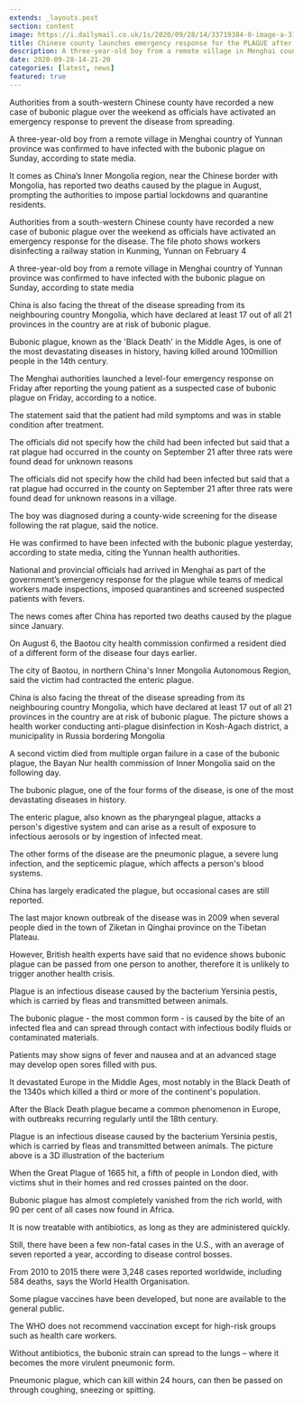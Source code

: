 ```yaml
---
extends: _layouts.post
section: content
image: https://i.dailymail.co.uk/1s/2020/09/28/14/33719384-0-image-a-31_1601298485290.jpg 
title: Chinese county launches emergency response for the PLAGUE after a three-year-old boy was infected 
description: A three-year-old boy from a remote village in Menghai country of Yunnan province was confirmed to have infected with the bubonic plague on Sunday, according to state media. 
date: 2020-09-28-14-21-20 
categories: [latest, news] 
featured: true 
--- 
```

Authorities from a south-western Chinese county have recorded a new case of bubonic plague over the weekend as officials have activated an emergency response to prevent the disease from spreading.

A three-year-old boy from a remote village in Menghai country of Yunnan province was confirmed to have infected with the bubonic plague on Sunday, according to state media.

It comes as China’s Inner Mongolia region, near the Chinese border with Mongolia, has reported two deaths caused by the plague in August, prompting the authorities to impose partial lockdowns and quarantine residents.

Authorities from a south-western Chinese county have recorded a new case of bubonic plague over the weekend as officials have activated an emergency response for the disease. The file photo shows workers disinfecting a railway station in Kunming, Yunnan on February 4

A three-year-old boy from a remote village in Menghai country of Yunnan province was confirmed to have infected with the bubonic plague on Sunday, according to state media

China is also facing the threat of the disease spreading from its neighbouring country Mongolia, which have declared at least 17 out of all 21 provinces in the country are at risk of bubonic plague.

Bubonic plague, known as the 'Black Death' in the Middle Ages, is one of the most devastating diseases in history, having killed around 100million people in the 14th century.

The Menghai authorities launched a level-four emergency response on Friday after reporting the young patient as a suspected case of bubonic plague on Friday, according to a notice.

The statement said that the patient had mild symptoms and was in stable condition after treatment.

The officials did not specify how the child had been infected but said that a rat plague had occurred in the county on September 21 after three rats were found dead for unknown reasons 

The officials did not specify how the child had been infected but said that a rat plague had occurred in the county on September 21 after three rats were found dead for unknown reasons in a village.

The boy was diagnosed during a county-wide screening for the disease following the rat plague, said the notice.

He was confirmed to have been infected with the bubonic plague yesterday, according to state media, citing the Yunnan health authorities.

National and provincial officials had arrived in Menghai as part of the government’s emergency response for the plague while teams of medical workers made inspections, imposed quarantines and screened suspected patients with fevers.

The news comes after China has reported two deaths caused by the plague since January.

On August 6, the Baotou city health commission confirmed a resident died of a different form of the disease four days earlier.

The city of Baotou, in northern China's Inner Mongolia Autonomous Region, said the victim had contracted the enteric plague.

China is also facing the threat of the disease spreading from its neighbouring country Mongolia, which have declared at least 17 out of all 21 provinces in the country are at risk of bubonic plague. The picture shows a health worker conducting anti-plague disinfection in Kosh-Agach district, a municipality in Russia bordering Mongolia

A second victim died from multiple organ failure in a case of the bubonic plague, the Bayan Nur health commission of Inner Mongolia said on the following day.

The bubonic plague, one of the four forms of the disease, is one of the most devastating diseases in history.

The enteric plague, also known as the pharyngeal plague, attacks a person's digestive system and can arise as a result of exposure to infectious aerosols or by ingestion of infected meat.

The other forms of the disease are the pneumonic plague, a severe lung infection, and the septicemic plague, which affects a person's blood systems.

China has largely eradicated the plague, but occasional cases are still reported.

The last major known outbreak of the disease was in 2009 when several people died in the town of Ziketan in Qinghai province on the Tibetan Plateau.

However, British health experts have said that no evidence shows bubonic plague can be passed from one person to another, therefore it is unlikely to trigger another health crisis.

Plague is an infectious disease caused by the bacterium Yersinia pestis, which is carried by fleas and transmitted between animals.

The bubonic plague - the most common form - is caused by the bite of an infected flea and can spread through contact with infectious bodily fluids or contaminated materials. 

Patients may show signs of fever and nausea and at an advanced stage may develop open sores filled with pus.  

It devastated Europe in the Middle Ages, most notably in the Black Death of the 1340s which killed a third or more of the continent's population. 

After the Black Death plague became a common phenomenon in Europe, with outbreaks recurring regularly until the 18th century. 

Plague is an infectious disease caused by the bacterium Yersinia pestis, which is carried by fleas and transmitted between animals. The picture above is a 3D illustration of the bacterium

When the Great Plague of 1665 hit, a fifth of people in London died, with victims shut in their homes and red crosses painted on the door. 

Bubonic plague has almost completely vanished from the rich world, with 90 per cent of all cases now found in Africa. 

It is now treatable with antibiotics, as long as they are administered quickly. 

Still, there have been a few non-fatal cases in the U.S., with an average of seven reported a year, according to disease control bosses. 

From 2010 to 2015 there were 3,248 cases reported worldwide, including 584 deaths, says the World Health Organisation. 

Some plague vaccines have been developed, but none are available to the general public. 

The WHO does not recommend vaccination except for high-risk groups such as health care workers.  

Without antibiotics, the bubonic strain can spread to the lungs – where it becomes the more virulent pneumonic form.  

Pneumonic plague, which can kill within 24 hours, can then be passed on through coughing, sneezing or spitting.  




